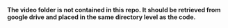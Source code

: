 **The video folder is not contained in this repo. It should be retrieved from google drive and placed in the same directory level as the code.**
